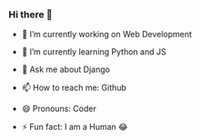 ### Hi there 👋

<!--
**IamEinstein1/iameinstein1** is a ✨ _special_ ✨ repository because its `README.md` (this file) appears on your GitHub profile.

Here are some ideas to get you started:-->

- 🔭 I’m currently working on Web Development 
- 🌱 I’m currently learning Python and JS


- 💬 Ask me about Django
- 📫 How to reach me: Github  
- 😄 Pronouns: Coder
- ⚡ Fun fact: I am a Human 😂

